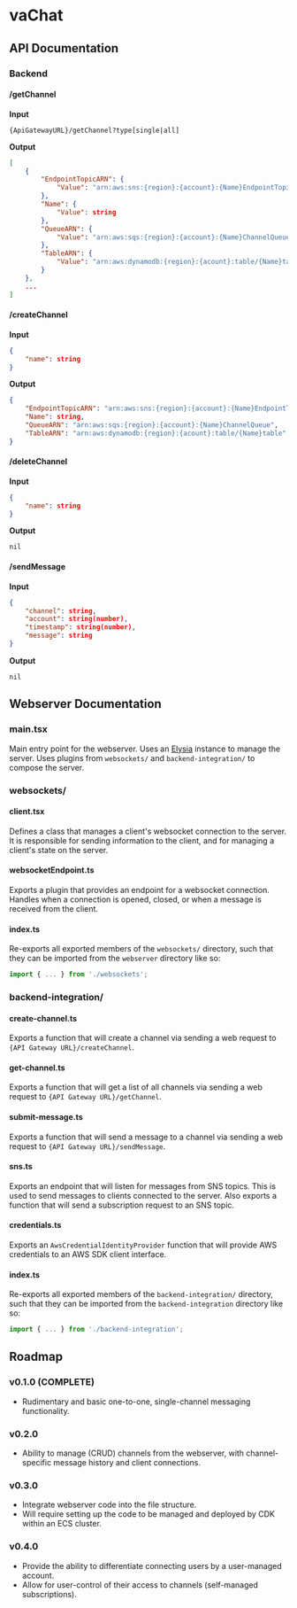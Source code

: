 # vaChat

## API Documentation

### Backend

#### /getChannel

**Input**

```http
{ApiGatewayURL}/getChannel?type[single|all]
```

**Output**

```json
[
    {
        "EndpointTopicARN": {
            "Value": "arn:aws:sns:{region}:{account}:{Name}EndpointTopic"
        },
        "Name": {
            "Value": string
        },
        "QueueARN": {
            "Value": "arn:aws:sqs:{region}:{account}:{Name}ChannelQueue" 
        },
        "TableARN": {
            "Value": "arn:aws:dynamodb:{region}:{acount}:table/{Name}table" 
        }
    },
    ...
]
```

#### /createChannel
**Input**
```json
{
    "name": string
}
```
**Output**
```json
{
    "EndpointTopicARN": "arn:aws:sns:{region}:{account}:{Name}EndpointTopic",
    "Name": string,
    "QueueARN": "arn:aws:sqs:{region}:{account}:{Name}ChannelQueue",
    "TableARN": "arn:aws:dynamodb:{region}:{acount}:table/{Name}table"
}
```

#### /deleteChannel
**Input**
```json
{
    "name": string
}
```
**Output**
```
nil
```

#### /sendMessage

**Input**

```json
{
    "channel": string,
    "account": string(number),
    "timestamp": string(number),
    "message": string
}
```

**Output**

```
nil
```

## Webserver Documentation

### main.tsx

Main entry point for the webserver. Uses an [Elysia](https://elysiajs.com) instance to manage the server. Uses plugins from `websockets/` and `backend-integration/` to compose the server.

### websockets/

#### client.tsx

Defines a class that manages a client's websocket connection to the server. It is responsible for sending information to the client, and for managing a client's state on the server.

#### websocketEndpoint.ts

Exports a plugin that provides an endpoint for a websocket connection. Handles when a connection is opened, closed, or when a message is received from the client.

#### index.ts

Re-exports all exported members of the `websockets/` directory, such that they can be imported from the `webserver` directory like so:

```typescript
import { ... } from './websockets';
```

### backend-integration/

#### create-channel.ts

Exports a function that will create a channel via sending a web request to `{API Gateway URL}/createChannel`.

#### get-channel.ts

Exports a function that will get a list of all channels via sending a web request to `{API Gateway URL}/getChannel`.

#### submit-message.ts

Exports a function that will send a message to a channel via sending a web request to `{API Gateway URL}/sendMessage`.

#### sns.ts

Exports an endpoint that will listen for messages from SNS topics. This is used to send messages to clients connected to the server. Also exports a function that will send a subscription request to an SNS topic.

#### credentials.ts

Exports an `AwsCredentialIdentityProvider` function that will provide AWS credentials to an AWS SDK client interface.

#### index.ts

Re-exports all exported members of the `backend-integration/` directory, such that they can be imported from the `backend-integration` directory like so:

```typescript
import { ... } from './backend-integration';
```

## Roadmap

### v0.1.0 (COMPLETE)

* Rudimentary and basic one-to-one, single-channel messaging functionality.

### v0.2.0

* Ability to manage (CRUD) channels from the webserver, with channel-specific message history and client connections.

### v0.3.0

* Integrate webserver code into the file structure. 
* Will require setting up the code to be managed and deployed by CDK within an ECS cluster.

### v0.4.0

* Provide the ability to differentiate connecting users by a user-managed account.
* Allow for user-control of their access to channels (self-managed subscriptions).